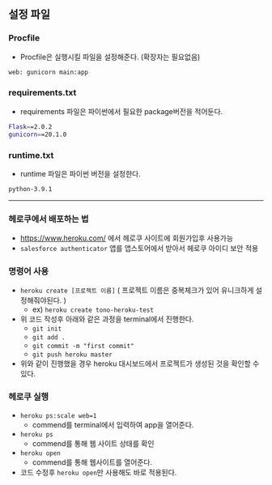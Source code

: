 ## 설정 파일
### Procfile
- Procfile은 실행시킬 파일을 설정해준다. (확장자는 필요없음)
```bash
web: gunicorn main:app
```

### requirements.txt
- requirements 파일은 파이썬에서 필요한 package버전을 적어둔다.
```bash
Flask==2.0.2
gunicorn==20.1.0
```

### runtime.txt
- runtime 파일은 파이썬 버전을 설정한다.
```bash
python-3.9.1
```
----
### 헤로쿠에서 배포하는 법
- https://www.heroku.com/ 에서 헤로쿠 사이트에 회원가입후 사용가능
- `salesforce authenticator` 앱를 앱스토어에서 받아서 헤로쿠 아이디 보안 적용

### 명령어 사용
- `heroku create [프로젝트 이름]` ( 프로젝트 이름은 중복체크가 있어 유니크하게 설정해줘야된다. )
  - ex) `heroku create tono-heroku-test`
- 위 코드 작성후 아래와 같은 과정을 terminal에서 진행한다.
  - `git init`
  - `git add .`
  - `git commit -m "first commit"`
  - `git push heroku master`
- 위와 같이 진행했을 경우 heroku 대시보드에서 프로젝트가 생성된 것을 확인할 수 있다.

### 헤로쿠 실행
- `heroku ps:scale web=1`
  - commend를 terminal에서 입력하여 app을 열어준다.
- `heroku ps`
  - commend를 통해 웹 사이트 상태를 확인
- `heroku open`
  - commend를 통해 웹사이트를 열어준다.
- 코드 수정후 `heroku open`만 사용해도 바로 적용된다.
